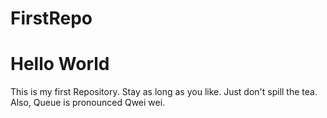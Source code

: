 # FirstRepo

# Hello World

This is my first Repository. Stay as long as you like. Just don't spill the tea. Also, Queue is pronounced Qwei wei.
